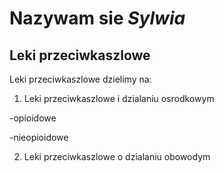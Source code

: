 # Nazywam sie *Sylwia*

## Leki **przeciwkaszlowe**

Leki przeciwkaszlowe dzielimy na:

1. Leki przeciwkaszlowe i dzialaniu osrodkowym

  -opioidowe

  -nieopioidowe

2. Leki przeciwkaszlowe o dzialaniu obowodym
